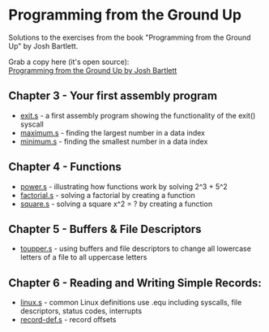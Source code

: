 # Programming from the Ground Up 
Solutions to the exercises from the book "Programming from the Ground Up" by Josh Bartlett.

Grab a copy here (it's open source):  
[Programming from the Ground Up by Josh Bartlett](https://download-mirror.savannah.gnu.org/releases/pgubook/ProgrammingGroundUp-1-0-booksize.pdf)

## Chapter 3 - Your first assembly program

*	[exit.s](https://github.com/foomur/programming-ground-up/blob/master/chapter%203/exit.s)  -  a first assembly program showing the functionality of the exit() syscall
*	[maximum.s](https://github.com/foomur/programming-ground-up/blob/master/chapter%203/maximum.s)  -  finding the largest number in a data index
*	[minimum.s](https://github.com/foomur/programming-ground-up/blob/master/chapter%203/minimum.s)  -  finding the smallest number in a data index

## Chapter 4 - Functions

*	[power.s](https://github.com/foomur/programming-ground-up/blob/master/chapter%204/power.s)  -  illustrating how functions work by solving 2^3 + 5^2
*	[factorial.s](https://github.com/foomur/programming-ground-up/blob/master/chapter%204/factorial.s)  -  solving a factorial by creating a function
*	[square.s](https://github.com/foomur/programming-ground-up/blob/master/chapter%204/square.s)  -  solving a square x^2 = ? by creating a function

## Chapter 5 - Buffers & File Descriptors
*	[toupper.s](https://github.com/foomur/programming-ground-up/blob/master/chapter%205/toupper.s)  -  using buffers and file descriptors to change all lowercase letters of a file to all uppercase letters

## Chapter 6 - Reading and Writing Simple Records:

*	[linux.s](https://github.com/foomur/programming-ground-up/blob/master/chapter%206/linux.s)  -  common Linux definitions use .equ including syscalls, file descriptors, status codes, interrupts
*	[record-def.s](https://github.com/foomur/programming-ground-up/blob/master/chapter%206/record-def.s)  -  record offsets  


